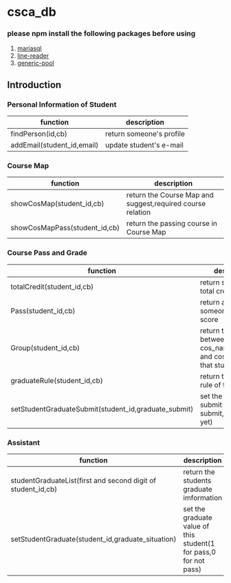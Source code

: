# csca_db
### please npm install the following packages before using
1. [mariasql](https://github.com/mscdex/node-mariasql)
2. [line-reader](https://github.com/nickewing/line-reader)
3. [generic-pool](https://github.com/coopernurse/node-pool)

## Introduction

### Personal Information of Student
| function | description |
| ------- | ----- |
| findPerson(id,cb) | return someone's profile |
| addEmail(student_id,email) | update student's e-mail |

### Course Map
| function | description |
| ------- | ----- |
| showCosMap(student_id,cb) | return the Course Map and suggest,required course relation |
| showCosMapPass(student_id,cb) | return the passing course in Course Map |

### Course Pass and Grade
| function | description |
| ------- | ----- |
| totalCredit(student_id,cb) | return someone's total credits |
| Pass(student_id,cb) | return all of someone's course score |
| Group(student_id,cb) | return the relation between cos_name,cos_code and cos_type of that student |
| graduateRule(student_id,cb) | return the graduate rule of this student |
| setStudentGraduateSubmit(student_id,graduate_submit) | set the graduate submit status(1 for submit, 0 for not yet) |


### Assistant
| function | description |
| ------- | ----- |
| studentGraduateList(first and second digit of student_id,cb) | return the students graduate imformation |
| setStudentGraduate(student_id,graduate_situation) | set the graduate value of this student(1 for pass,0 for not pass) |
